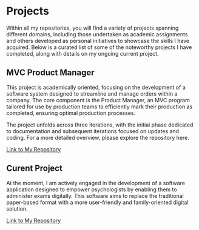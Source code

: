 # Projects

Within all my repositories, you will find a variety of projects spanning different domains, including those undertaken as academic assignments and others developed as personal initiatives to showcase the skills I have acquired. Below is a curated list of some of the noteworthy projects I have completed, along with details on my ongoing current project.

## MVC Product Manager

This project is academically oriented, focusing on the development of a software system designed to streamline and manage orders within a company. The core component is the Product Manager, an MVC program tailored for use by production teams to efficiently mark their production as completed, ensuring optimal production processes.

The project unfolds across three iterations, with the initial phase dedicated to documentation and subsequent iterations focused on updates and coding. For a more detailed overview, please explore the repository here.

[Link to My Repository](https://github.com/IrabienMario/POOProject)

## Curent Project

At the moment, I am actively engaged in the development of a software application designed to empower psychologists by enabling them to administer exams digitally. This software aims to replace the traditional paper-based format with a more user-friendly and family-oriented digital solution. 

[Link to My Repository](https://github.com/IrabienMario/Psychological-Testing-Administrator.)
